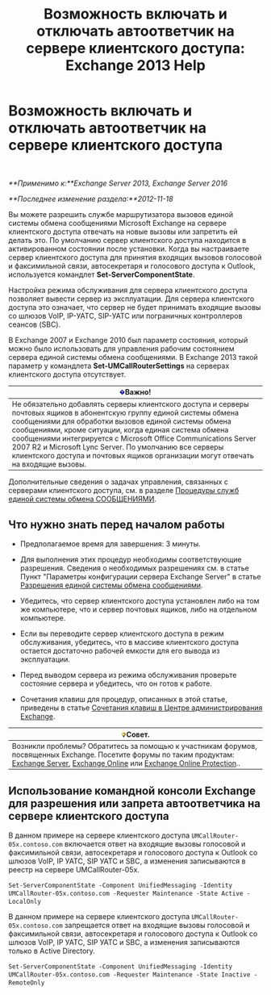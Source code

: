 ﻿---
title: 'Возможность включать и отключать автоответчик на сервере клиентского доступа: Exchange 2013 Help'
TOCTitle: Возможность включать и отключать автоответчик на сервере клиентского доступа
ms:assetid: 8287bb78-2621-4b80-a128-8f2ccd67923a
ms:mtpsurl: https://technet.microsoft.com/ru-ru/library/Bb123529(v=EXCHG.150)
ms:contentKeyID: 50556400
ms.date: 04/30/2018
mtps_version: v=EXCHG.150
ms.translationtype: HT
---

# Возможность включать и отключать автоответчик на сервере клиентского доступа

 

_**Применимо к:**Exchange Server 2013, Exchange Server 2016_

_**Последнее изменение раздела:**2012-11-18_

Вы можете разрешить службе маршрутизатора вызовов единой системы обмена сообщениями Microsoft Exchange на сервере клиентского доступа отвечать на новые вызовы или запретить ей делать это. По умолчанию сервер клиентского доступа находится в активированном состоянии после установки. Когда вы настраиваете сервер клиентского доступа для принятия входящих вызовов голосовой и факсимильной связи, автосекретаря и голосового доступа к Outlook, используется командлет **Set-ServerComponentState**.

Настройка режима обслуживания для сервера клиентского доступа позволяет вывести сервер из эксплуатации. Для сервера клиентского доступа это означает, что сервер не будет принимать входящие вызовы со шлюзов VoIP, IP-УАТС, SIP-УАТС или пограничных контроллеров сеансов (SBC).

В Exchange 2007 и Exchange 2010 был параметр состояния, который можно было использовать для управления рабочим состоянием сервера единой системы обмена сообщениями. В Exchange 2013 такой параметр у командлета **Set-UMCallRouterSettings** на серверах клиентского доступа отсутствует.

<table>
<thead>
<tr class="header">
<th><img src="images/Dd876857.important(EXCHG.150).gif" title="Важно" alt="Важно" />Важно!</th>
</tr>
</thead>
<tbody>
<tr class="odd">
<td>Не обязательно добавлять серверы клиентского доступа и серверы почтовых ящиков в абонентскую группу единой системы обмена сообщениями для обработки вызовов единой системы обмена сообщениями, кроме ситуации, когда единая система обмена сообщениями интегрируется с Microsoft Office Communications Server 2007 R2 и Microsoft Lync Server. По умолчанию все серверы клиентского доступа и почтовых ящиков организации могут отвечать на входящие вызовы.</td>
</tr>
</tbody>
</table>


Дополнительные сведения о задачах управления, связанных с серверами клиентского доступа, см. в разделе [Процедуры служб единой системы обмена СООБЩЕНИЯМИ](um-services-procedures-exchange-2013-help.md).

## Что нужно знать перед началом работы

  - Предполагаемое время для завершения: 3 минуты.

  - Для выполнения этих процедур необходимы соответствующие разрешения. Сведения о необходимых разрешениях см. в статье Пункт "Параметры конфигурации сервера Exchange Server" в статье [Разрешения единой системы обмена сообщениями](unified-messaging-permissions-exchange-2013-help.md).

  - Убедитесь, что сервер клиентского доступа установлен либо на том же компьютере, что и сервер почтовых ящиков, либо на отдельном компьютере.

  - Если вы переводите сервер клиентского доступа в режим обслуживания, убедитесь, что в массиве клиентского доступа остается достаточно рабочей емкости для его вывода из эксплуатации.

  - Перед выводом сервера из режима обслуживания проверьте состояние сервера и убедитесь, что он готов к работе.

  - Сочетания клавиш для процедур, описанных в этой статье, приведены в статье [Сочетания клавиш в Центре администрирования Exchange](keyboard-shortcuts-in-the-exchange-admin-center-exchange-online-protection-help.md).

<table>
<thead>
<tr class="header">
<th><img src="images/Bb124558.tip(EXCHG.150).gif" title="Совет" alt="Совет" />Совет.</th>
</tr>
</thead>
<tbody>
<tr class="odd">
<td>Возникли проблемы? Обратитесь за помощью к участникам форумов, посвященных Exchange. Посетите форумы по таким продуктам: <a href="https://go.microsoft.com/fwlink/p/?linkid=60612">Exchange Server</a>, <a href="https://go.microsoft.com/fwlink/p/?linkid=267542">Exchange Online</a> или <a href="https://go.microsoft.com/fwlink/p/?linkid=285351">Exchange Online Protection</a>..</td>
</tr>
</tbody>
</table>


## Использование командной консоли Exchange для разрешения или запрета автоответчика на сервере клиентского доступа

В данном примере на сервере клиентского доступа `UMCallRouter-05x.contoso.com` включается ответ на входящие вызовы голосовой и факсимильной связи, автосекретаря и голосового доступа к Outlook со шлюзов VoIP, IP УАТС, SIP УАТС и SBC, а изменения записываются в реестр на сервере UMCallRouter-05x.

    Set-ServerComponentState -Component UnifiedMessaging -Identity UMCallRouter-05x.contoso.com -Requester Maintenance -State Active -LocalOnly

В данном примере на сервере клиентского доступа `UMCallRouter-05x.contoso.com` запрещается ответ на входящие вызовы голосовой и факсимильной связи, автосекретаря и голосового доступа к Outlook со шлюзов VoIP, IP УАТС, SIP УАТС и SBC, а изменения записываются только в Active Directory.

    Set-ServerComponentState -Component UnifiedMessaging -Identity UMCallRouter-05x.contoso.com -Requester Maintenance -State Inactive -RemoteOnly

